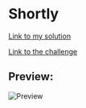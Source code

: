 # Shortly

[Link to my solution]()

[Link to the challenge](https://www.frontendmentor.io/challenges/url-shortening-api-landing-page-2ce3ob-G)

## Preview:

![Preview](./images/preview.png)
